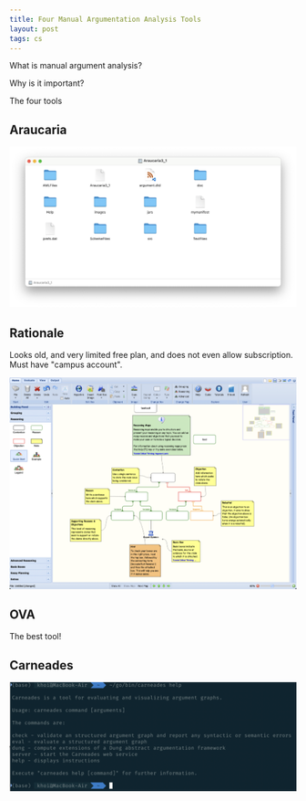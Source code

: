 ```yaml
---
title: Four Manual Argumentation Analysis Tools
layout: post
tags: cs
---
```


What is manual argument analysis?

Why is it important?

The four tools

## Araucaria

![](/assets/araucaria.png)

## Rationale

Looks old, and very limited free plan, and does not even allow subscription. Must have "campus account".

![](/assets/rationale.png)

## OVA

The best tool!

## Carneades

![](/assets/carneades.png)
